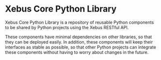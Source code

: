 # Xebus Core Python Library

Xebus Core Python Library is a repository of reusable Python components to be shared by Python projects using the Xebus RESTful API.

These components have minimal dependencies on other libraries, so that they can be deployed easily.  In addition, these components will keep their interfaces as stable as possible, so that other Python projects can integrate these components without having to worry about changes in the future.
